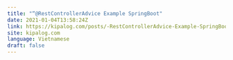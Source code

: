 ```yaml
---
title: "“@RestControllerAdvice Example SpringBoot"
date: 2021-01-04T13:58:24Z
link: https://kipalog.com/posts/-RestControllerAdvice-Example-SpringBoot?utm_medium=RSS&utm_source=news.12bit.vn
site: kipalog.com
language: Vietnamese
draft: false
---
```


